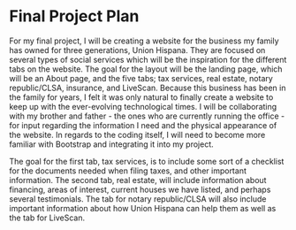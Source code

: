 # Final Project Plan
For my final project, I will be creating a website for the business my family has owned for three generations, Union Hispana. 
They are focused on several types of social services which will be the inspiration for the different tabs on the website.
The goal for the layout will be the landing page, which will be an About page, and the five tabs; tax services, real estate, 
notary republic/CLSA, insurance, and LiveScan. Because this business has been in the family for years, I felt it was only natural to 
finally create a website to keep up with the ever-evolving technological times. I will be collaborating with my brother and father - the
ones who are currently running the office - for input regarding the information I need and the physical appearance of the website. In regards to the coding itself, I will need to become more familiar with Bootstrap and integrating it into my project.

The goal for the first tab, tax services, is to include some sort of a checklist for the documents needed when filing taxes, and other important information. The second tab, real estate, will include information about financing, areas of interest, current houses we have listed, and perhaps several testimonials. The tab for notary republic/CLSA will also include important information about how Union Hispana can help them as well as the tab for LiveScan.
